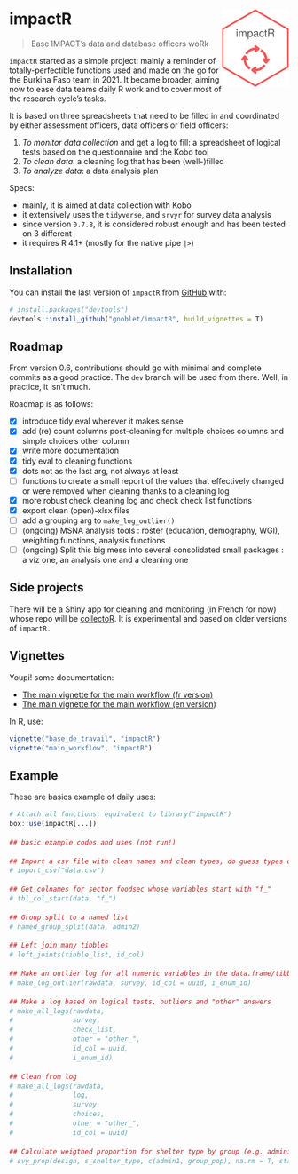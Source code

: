 
<!-- README.md is generated from README.Rmd. Please edit that file -->

# impactR <img src="man/figures/logo.png" align="right" alt="" width="120"/>

> Ease IMPACT’s data and database officers woRk

`impactR` started as a simple project: mainly a reminder of
totally-perfectible functions used and made on the go for the Burkina
Faso team in 2021. It became broader, aiming now to ease data teams
daily R work and to cover most of the research cycle’s tasks.

It is based on three spreadsheets that need to be filled in and
coordinated by either assessment officers, data officers or field
officers:

1.  *To monitor data collection* and get a log to fill: a spreadsheet of
    logical tests based on the questionnaire and the Kobo tool
2.  *To clean data*: a cleaning log that has been (well-)filled
3.  *To analyze data*: a data analysis plan

Specs:

-   mainly, it is aimed at data collection with Kobo
-   it extensively uses the `tidyverse`, and `srvyr` for survey data
    analysis
-   since version `0.7.8`, it is considered robust enough and has been
    tested on 3 different
-   it requires R 4.1+ (mostly for the native pipe `|>`)

## Installation

You can install the last version of `impactR` from
[GitHub](https://github.com/) with:

``` r
# install.packages("devtools")
devtools::install_github("gnoblet/impactR", build_vignettes = T)
```

## Roadmap

From version 0.6, contributions should go with minimal and complete
commits as a good practice. The `dev` branch will be used from there.
Well, in practice, it isn’t much.

Roadmap is as follows:

-   [x] introduce tidy eval wherever it makes sense
-   [x] add (re) count columns post-cleaning for multiple choices
    columns and simple choice’s other column
-   [x] write more documentation
-   [x] tidy eval to cleaning functions
-   [x] dots not as the last arg, not always at least
-   [ ] functions to create a small report of the values that
    effectively changed or were removed when cleaning thanks to a
    cleaning log
-   [x] more robust check cleaning log and check check list functions
-   [x] export clean (open)-xlsx files
-   [ ] add a grouping arg to `make_log_outlier()`
-   [ ] (ongoing) MSNA analysis tools : roster (education, demography,
    WGI), weighting functions, analysis functions
-   [ ] (ongoing) Split this big mess into several consolidated small
    packages : a viz one, an analysis one and a cleaning one

## Side projects

There will be a Shiny app for cleaning and monitoring (in French for
now) whose repo will be
[collectoR](https://github.com/gnoblet/collectoR). It is experimental
and based on older versions of `impactR.`

## Vignettes

Youpi! some documentation:

-   [The main vignette for the main workflow (fr
    version)](https://gnoblet.github.io/impactR/articles/base_de_travail.html)
-   [The main vignette for the main workflow (en
    version)](https://gnoblet.github.io/impactR/articles/main_workflow.html)

In R, use:

``` r
vignette("base_de_travail", "impactR")
vignette("main_workflow", "impactR")
```

## Example

These are basics example of daily uses:

``` r
# Attach all functions, equivalent to library("impactR")
box::use(impactR[...])

## basic example codes and uses (not run!)

## Import a csv file with clean names and clean types, do guess types on the max number of linse
# import_csv("data.csv")

## Get colnames for sector foodsec whose variables start with "f_"
# tbl_col_start(data, "f_")

## Group split to a named list
# named_group_split(data, admin2)

## Left join many tibbles
# left_joints(tibble_list, id_col)

## Make an outlier log for all numeric variables in the data.frame/tibble
# make_log_outlier(rawdata, survey, id_col = uuid, i_enum_id)

## Make a log based on logical tests, outliers and "other" answers
# make_all_logs(rawdata, 
#               survey, 
#               check_list,
#               other = "other_", 
#               id_col = uuid, 
#               i_enum_id)

## Clean from log
# make_all_logs(rawdata,
#               log,
#               survey, 
#               choices,
#               other = "other_", 
#               id_col = uuid)

## Calculate weigthed proportion for shelter type by group (e.g. administrative areas or population groups)
# svy_prop(design, s_shelter_type, c(admin1, group_pop), na.rm = T, stat_name = "prop", level = 0.95)
```
